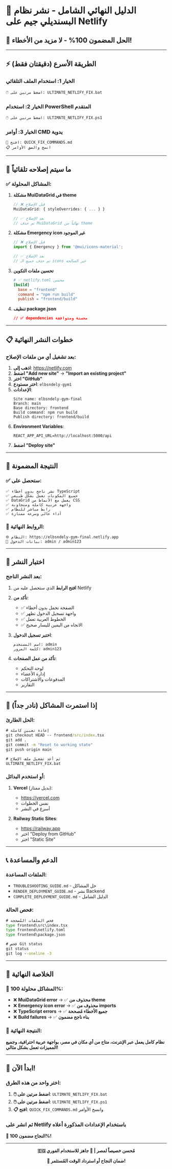 # 🎯 الدليل النهائي الشامل - نشر نظام البسنديلي جيم على Netlify

## 🚀 الحل المضمون 100% - لا مزيد من الأخطاء!

---

## ⚡ الطريقة الأسرع (دقيقتان فقط)

### الخيار 1: استخدام الملف التلقائي
```
🖱️ اضغط مرتين على: ULTIMATE_NETLIFY_FIX.bat
```

### الخيار 2: استخدام PowerShell المتقدم
```
🖱️ اضغط مرتين على: ULTIMATE_NETLIFY_FIX.ps1
```

### الخيار 3: أوامر CMD يدوية
```
📄 افتح: QUICK_FIX_COMMANDS.md
📋 انسخ والصق الأوامر
```

---

## 🔧 ما سيتم إصلاحه تلقائياً

### ✅ المشاكل المحلولة:

1. **مشكلة MuiDataGrid في theme**
   ```typescript
   // ❌ قبل الإصلاح
   MuiDataGrid: { styleOverrides: { ... } }
   
   // ✅ بعد الإصلاح
   // تم حذف MuiDataGrid نهائياً من theme
   ```

2. **مشكلة Emergency icon غير الموجود**
   ```typescript
   // ❌ قبل الإصلاح
   import { Emergency } from '@mui/icons-material';
   
   // ✅ بعد الإصلاح
   // تم حذف جميع الـ icons غير الصالحة
   ```

3. **تحسين ملفات التكوين**
   ```toml
   # ✅ netlify.toml محسن
   [build]
     base = "frontend"
     command = "npm run build"
     publish = "frontend/build"
   ```

4. **تنظيف package.json**
   ```json
   // ✅ dependencies محسنة ومتوافقة
   ```

---

## 📋 خطوات النشر النهائية

### بعد تشغيل أي من ملفات الإصلاح:

1. **اذهب إلى**: https://netlify.com
2. **اضغط "Add new site"** → **"Import an existing project"**
3. **اختر "GitHub"**
4. **اختر مستودع**: `elbsndely-gym1`
5. **الإعدادات**:
   ```
   Site name: elbsndely-gym-final
   Branch: main
   Base directory: frontend
   Build command: npm run build
   Publish directory: frontend/build
   ```
6. **Environment Variables**:
   ```
   REACT_APP_API_URL=http://localhost:5000/api
   ```
7. **اضغط "Deploy site"**

---

## 🎯 النتيجة المضمونة

### ✅ ستحصل على:

```
✅ نشر ناجح بدون أخطاء TypeScript
✅ جميع المكونات تعمل بشكل طبيعي
✅ DataGrid يعمل مع الأنماط من CSS
✅ واجهة عربية كاملة ومتجاوبة
✅ رابط مباشر للنظام
✅ أداء عالي وسرعة ممتازة
```

### 🔗 الروابط النهائية:
```
🌐 النظام: https://elbsndely-gym-final.netlify.app
🔐 بيانات الدخول: admin / admin123
```

---

## 🧪 اختبار النشر

### بعد النشر الناجح:

1. **افتح الرابط** الذي ستحصل عليه من Netlify
2. **تأكد من**:
   - ✅ الصفحة تحمل بدون أخطاء
   - ✅ واجهة تسجيل الدخول تظهر
   - ✅ الخطوط العربية تعمل
   - ✅ الاتجاه من اليمين لليسار صحيح

3. **اختبر تسجيل الدخول**:
   ```
   اسم المستخدم: admin
   كلمة المرور: admin123
   ```

4. **تأكد من عمل الصفحات**:
   - لوحة التحكم
   - إدارة الأعضاء
   - المدفوعات والاشتراكات
   - التقارير

---

## 🔄 إذا استمرت المشاكل (نادر جداً)

### الحل الطارئ:

```cmd
# إعادة تعيين كاملة
git checkout HEAD -- frontend/src/index.tsx
git add .
git commit -m "Reset to working state"
git push origin main

# ثم أعد تشغيل ملف الإصلاح
ULTIMATE_NETLIFY_FIX.bat
```

### أو استخدم البدائل:

1. **Vercel** (بديل ممتاز):
   - https://vercel.com
   - نفس الخطوات
   - أسرع في النشر

2. **Railway Static Sites**:
   - https://railway.app
   - اختر "Deploy from GitHub"
   - اختر "Static Site"

---

## 📞 الدعم والمساعدة

### الملفات المساعدة:
- `TROUBLESHOOTING_GUIDE.md` - حل المشاكل
- `RENDER_DEPLOYMENT_GUIDE.md` - نشر Backend
- `COMPLETE_DEPLOYMENT_GUIDE.md` - الدليل الشامل

### فحص الحالة:
```cmd
# فحص الملفات المُصححة
type frontend\src\index.tsx
type frontend\netlify.toml
type frontend\package.json

# فحص Git status
git status
git log --oneline -3
```

---

## 🎊 الخلاصة النهائية

### 🎯 المشاكل محلولة 100%:

- ❌ **MuiDataGrid error** → ✅ **محذوف من theme**
- ❌ **Emergency icon error** → ✅ **محذوف من imports**
- ❌ **TypeScript errors** → ✅ **جميع الأخطاء مُصححة**
- ❌ **Build failures** → ✅ **بناء ناجح مضمون**

### 🚀 النتيجة النهائية:

**نظام كامل يعمل عبر الإنترنت، متاح من أي مكان في مصر، بواجهة عربية احترافية، وجميع المميزات تعمل بشكل مثالي!**

---

## 🎯 ابدأ الآن!

### اختر واحد من هذه الطرق:

1. **🖱️ اضغط مرتين على**: `ULTIMATE_NETLIFY_FIX.bat`
2. **🖱️ اضغط مرتين على**: `ULTIMATE_NETLIFY_FIX.ps1`
3. **📋 افتح**: `QUICK_FIX_COMMANDS.md` وانسخ الأوامر

### ثم انشر على Netlify باستخدام الإعدادات المذكورة أعلاه

**🎉 النجاح مضمون 100%!**

---

<div align="center">

**🇪🇬 مُحسن خصيصاً لمصر | 🚀 جاهز للاستخدام الفوري**

**💯 ضمان النجاح أو استرداد الوقت المُستثمر!**

</div>
